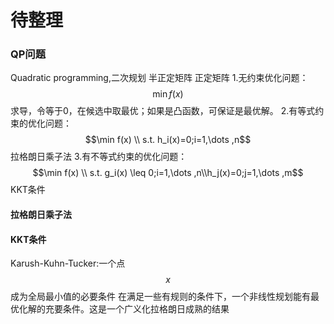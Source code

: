 # 待整理


### QP问题

Quadratic programming,二次规划
半正定矩阵
正定矩阵
1.无约束优化问题：$$\min f(x)$$
求导，令等于0，在候选中取最优；如果是凸函数，可保证是最优解。
2.有等式约束的优化问题：
$$\min f(x)  \\
s.t. h_i(x)=0;i=1,\dots ,n$$
拉格朗日乘子法
3.有不等式约束的优化问题：
$$\min f(x)  \\
s.t. g_i(x) \leq 0;i=1,\dots ,n\\h_j(x)=0;j=1,\dots ,m$$
KKT条件

#### 拉格朗日乘子法


#### KKT条件

Karush-Kuhn-Tucker:一个点$$x$$成为全局最小值的必要条件
在满足一些有规则的条件下，一个非线性规划能有最优化解的充要条件。这是一个广义化拉格朗日成熟的结果

